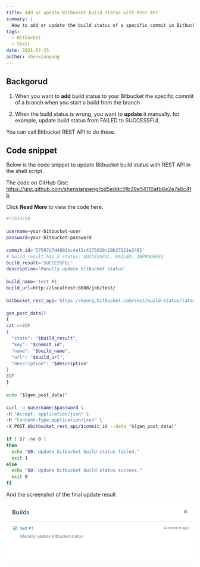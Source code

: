 ```yaml
---
title: Add or update Bitbucket build status with REST API
summary: |
  How to add or update the build status of a specific commit in Bitbucket using its REST API. It includes a shell script example for updating the build status and provides context on when to use this functionality.
tags:
  - Bitbucket
  - Shell
date: 2021-07-25
author: shenxianpeng
---
```


## Backgorud

1. When you want to **add** build status to your Bitbucket the specific commit of a branch when you start a build from the branch

2. When the build status is wrong, you want to **update** it manually. for example, update build status from FAILED to SUCCESSFUL

You can call Bitbucket REST API to do these.

## Code snippet

Below is the code snippet to update Bitbucket build status with REST API in the shell script.

The code on GitHub Gist: https://gist.github.com/shenxianpeng/bd5eddc5fb39e54110afb8e2e7a6c4fb

Click **Read More** to view the code here.



```bash
#!/bin/sh

username=your-bitbucket-user
password=your-bitbucket-password

commit_id='57587d7d4892bc4ef2c4375028c19b27921e2485'
# build_result has 3 status: SUCCESSFUL, FAILED, INPROGRESS
build_result='SUCCESSFUL'
description='Manully update bitbucket status'

build_name='test #1'
build_url=http://localhost:8080/job/test/

bitbucket_rest_api='https://myorg.bitbucket.com/rest/build-status/latest/commits'

gen_post_data()
{
cat <<EOF
{
  "state": "$build_result",
  "key": "$commit_id",
  "name": "$build_name",
  "url": "$build_url",
  "description": "$description"
}
EOF
}

echo "$(gen_post_data)"

curl -u $username:$password \
-H "Accept: application/json" \
-H "Content-Type:application/json" \
-X POST $bitbucket_rest_api/$commit_id --data "$(gen_post_data)"

if [ $? -ne 0 ]
then
  echo "$0: Update bitbucket build status failed."
  exit 1
else
  echo "$0: Update bitbucket build status success."
  exit 0
fi
```

And the screenshot of the final update result

![Bitbucket build status](build-status.png)
